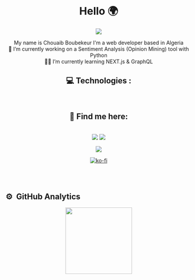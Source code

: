 
<!--
**thbob2/thbob2** is a ✨ _special_ ✨ repository because its `README.md` (this file) appears on your GitHub profile.

Here are some ideas to get you started:

- 🔭 I’m currently working on ...
- 🌱 I’m currently learning ...
- 👯 I’m looking to collaborate on ...
- 🤔 I’m looking for help with ...
- 💬 Ask me about ...
- 📫 How to reach me: ...
- 😄 Pronouns: ...
- ⚡ Fun fact: ...
-->

<link rel="stylesheet" href="https://cdn.jsdelivr.net/gh/devicons/devicon@v2.14.0/devicon.min.css"> 


<br>
<h1 align="center">Hello  🌍 </h1>

<div align="center" style="display: inline_block">

![](https://camo.githubusercontent.com/992babdffd8c74a1502de375fbdf7e4d54773242/68747470733a2f2f6d656469612e67697068792e636f6d2f6d656469612f53576f536b4e36447854737a71494b4571762f67697068792e676966)
</div>

 <p align="center"> 
  My name is Chouaib Boubekeur I'm a web developer based in Algeria
  <br>
  🔭 I’m currently working on a Sentiment Analysis (Opinion Mining) tool with Python
  <br>
  👨‍🚀 I’m currently learning NEXT.js & GraphQL

  </p>
  <h2 align="center">💻 Technologies :</h2>
</p>
<div align="center" style="display: inline_block" >
  <i style="font-size:40px; background-color:yellow; border-radius:50% " class="devicon-linux-plain colored"></i>
  <i style="font-size:40px" class="devicon-bash-plain"></i>
  <i style="font-size:40px" class="devicon-git-plain colored"></i>
  <i style="font-size:40px" class="devicon-vim-plain  colored"></i>
  <i style="font-size:40px" class="devicon-vscode-plain colored"></i>
  <i style="font-size:40px" class="devicon-html5-plain colored"></i>
  <i style="font-size:40px" class="devicon-css3-plain colored"></i>
  <i style="font-size:40px" class="devicon-bootstrap-plain colored"></i>
  <i style="font-size:40px" class="devicon-sass-original colored"></i>
  <i style="font-size:40px; border-radius:50%;" class="devicon-javascript-plain colored"></i>
  <i style="font-size:40px" class="devicon-nodejs-plain colored"></i>
  <i style="font-size:40px" class="devicon-npm-original-wordmark colored"></i>
  <i style="font-size:40px" class="devicon-yarn-plain colored"></i>
  <i style="font-size:40px" class="devicon-react-original colored"></i>
  <i style="font-size:40px" class="devicon-docker-plain colored"></i>
  <i style="font-size:40px" class="devicon-laravel-plain colored"></i>
  <i style="font-size:40px" class="devicon-php-plain colored"></i>
  <i style="font-size:40px" class="devicon-python-plain colored"></i>
  <i style="font-size:50px" class="devicon-django-line-wordmark colored"></i>
  <i style="font-size:50px" class="devicon-mysql-plain-wordmark colored"></i>
  <i style="font-size:50px" class="devicon-mongodb-plain-wordmark colored"></i>
  <i style="font-size:50px" class="devicon-neo4j-plain-wordmark colored"></i>
  <i style="font-size:40px" class="devicon-markdown-original"></i>

</div>
<br>
<div align="center">

<h2>💬 Find me here:</h2>
<br>
<div style="display: inline_block" align="center">
<a href="https://www.linkedin.com/in/chouaib-boubekeur/"><img src="https://img.shields.io/badge/-Chouaib%20Boubekeur%20-0077B5?style=flat&logo=Linkedin&logoColor=white"/></a>
<a href="https://instagram.com/itsboeplz"><img src="https://img.shields.io/badge/-@itsboeplz-E4405F?style=flat&logo=Instagram&logoColor=white"/></a>

<a href="https://www.facebook.com/chouaib.bob2"><img src="https://img.shields.io/badge/-Chouaib%20Boubekeur%20-0077B?style=flat&logo=Facebook&logoColor=white"/></a>

[![ko-fi](https://ko-fi.com/img/githubbutton_sm.svg)](https://ko-fi.com/I3I36PBDD)

</div>
</div>
 


<br>

<br>
<h2>⚙️ &nbsp;GitHub Analytics</h2>

<p align="center">
<a href="https://github.com/thbob2">
  <img height="180em" src="https://github-readme-stats-eight-theta.vercel.app/api?username=thbob2&show_icons=true&theme=algolia&include_all_commits=true&count_private=true"/>
  
</a>
</p>
 
 
 
 [linkedin]: https://www.linkedin.com/in/chouaib-boubekeur/
 [facebook]: https://www.facebook.com/chouaib.bob2/
 [instagram]: https://www.instagram.com/itsboeplz/
 [behance]: https://www.behance.net/itsboe
